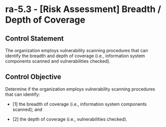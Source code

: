 # ra-5.3 - \[Risk Assessment\] Breadth / Depth of Coverage

## Control Statement

The organization employs vulnerability scanning procedures that can identify the breadth and depth of coverage (i.e., information system components scanned and vulnerabilities checked).

## Control Objective

Determine if the organization employs vulnerability scanning procedures that can identify:

- \[1\] the breadth of coverage (i.e., information system components scanned); and

- \[2\] the depth of coverage (i.e., vulnerabilities checked).
